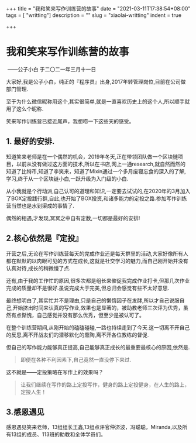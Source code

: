 +++
title = "我和笑来写作训练营的故事"
date = "2021-03-11T17:38:54+08:00"
tags = [ "writting"]
description = ""
slug = "xiaolai-writting"
indent = true

+++

# 我和笑来写作训练营的故事

​                                                                                             ——公子小白  于二〇二一年三月十一日

大家好,我是公子小白，纯正的『程序员』出身,2017年转管理岗位,目前在公司做部门管理.

至于为什么微信昵称用这个,其实很简单,就是一直喜欢历史上的这个人,所以顺手就用了这么个昵称.

笑来写作训练营已接近尾声，我想唠一下这些天的感受。

## 1. 最好的安排.

知道笑来老师是在一个偶然的机会，2019年冬天,正在带领团队做一个区块链项目，以前从没有做过这方面的技术,所以在书店,网上一通research,就自然而然的知道了比特币,知道了李笑来，知道了Mixin通过一个多月废寝忘食的深入的了解,学习,终于从一个区块链小白,一跃升级为入门级的小白.

从小我就是个行动派,自己认可的道理和知识,一定要去试试的,在2020年的3月加入了BOX定投践行群,自此,也开始了BOX投资,和诸多能力的定投之路.参加写作训练营当然也是水到渠成的事情了.

偶然的相遇,才发现,冥冥之中自有定数,一切都是最好的安排!

## 2.核心依然是『定投』

开营之后,无论在写作训练营每天的完成作业还是每天群里的活动,大家好像所有人都在默默的以肉眼可见的方式在成长,这就是社交学习的魅力,而自己刚开始并没有认真对待,成长的稍微慢了点.

还有,由于我的工作忙的原因,很多次都是组长来催促我完成作业打卡,但那几次作业完成的质量却不是很好.虽说完成大于完美,但总归会感觉有些不太好意思.

最终想明白了,其实忙并不是理由,只是自己的懒惰因子在发酵,所以才自己说服自己,开始挤出时间来认真的写作业,效果也是显著的，被助教老师三次评为优秀，虽然有点惭愧，自己感觉并没有那么优秀，但至少是被认可了。

在整个训练营期间,从刚开始的磕磕碰碰,一路也持续走到了今天.这一切离不开自己的反思,离不开战友们的潜移默化的熏陶,离不开各位教练的督促.

但自己的写作能力能够真正提高,自己能够真正成长的最重要最核心的原因,依然是.

> 即便在各种不利因素下,自己竟然一直没停下来过.

这不就是——定投策略在写作上的效果吗？

> 让我们继续在写作的路上定投写作，健身的路上定投健身，在人生的路上，定投人生！

## 3.感恩遇见

感恩遇见笑来老师，13组组长王鑫,13组点评官仲济波，冯聪聪，Miranda,以及所有13组的成员、113班的助教和全体学员们。